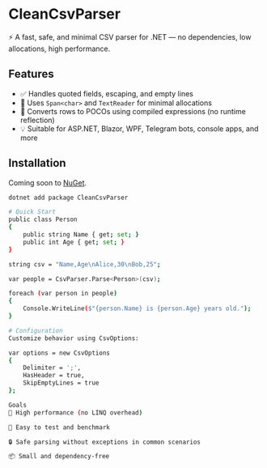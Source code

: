# CleanCsvParser

⚡️ A fast, safe, and minimal CSV parser for .NET — no dependencies, low allocations, high performance.

## Features

- ✅ Handles quoted fields, escaping, and empty lines
- 🚀 Uses `Span<char>` and `TextReader` for minimal allocations
- 🧱 Converts rows to POCOs using compiled expressions (no runtime reflection)
- 💡 Suitable for ASP.NET, Blazor, WPF, Telegram bots, console apps, and more

## Installation

Coming soon to [NuGet](https://www.nuget.org/).

```bash
dotnet add package CleanCsvParser

# Quick Start
public class Person
{
    public string Name { get; set; }
    public int Age { get; set; }
}

string csv = "Name,Age\nAlice,30\nBob,25";

var people = CsvParser.Parse<Person>(csv);

foreach (var person in people)
{
    Console.WriteLine($"{person.Name} is {person.Age} years old.");
}

# Configuration
Customize behavior using CsvOptions:

var options = new CsvOptions
{
    Delimiter = ';',
    HasHeader = true,
    SkipEmptyLines = true
};

Goals
🔬 High performance (no LINQ overhead)

🧪 Easy to test and benchmark

🔒 Safe parsing without exceptions in common scenarios

📦 Small and dependency-free
